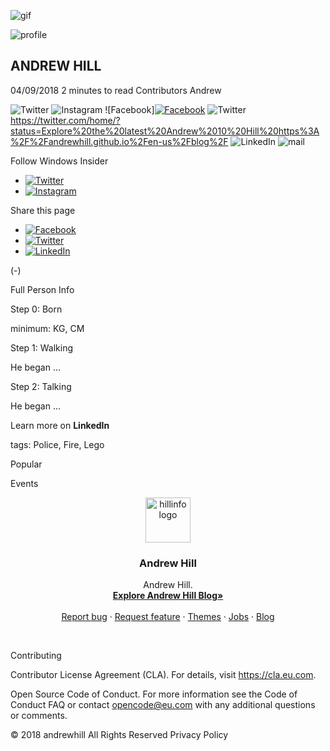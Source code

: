 ![gif](https://lh6.googleusercontent.com/pU9lVcl4u5psjO7tPQq691JIFzIVFaOcRZs8jLmUj4-FanrAHjLi2btOolI=w2400)

![profile](https://lh6.googleusercontent.com/kHWwIE27QeWjktW7_FN1keWmaO114hddAXo6LWj1bhiiISO6GbuO6eLZUrE=w50)
## ANDREW HILL

04/09/2018
2 minutes to read
Contributors
Andrew 

![Twitter](https://lh5.googleusercontent.com/a22yI-6dVlUoNbGd1_PYNa9lvKpaYWYD_AxYHaE5W7Ry1nnXi4L9ldV6qk8=w50)
![Instagram](https://lh5.googleusercontent.com/n777S_0bN5E_hMmetDXC2vgMCEe1Y-fE0-xmmxUIr2noRm_YjkHLwjYWv-I=w50) 
![Facebook]<a itemprop="sameAs" href="https://www.facebook.com/sharer.php?u=https%3A%2F%2Falexanderhill.github.io%2Fen-us%2FBlog%2F&amp" aria-label="Share on Facebook" target="_blank" class="x-hidden-focus"><picture><source type="image/svg+xml" srcset="https://wipwebprodcdnv2.blob.core.windows.net/wipmedia/wp-content/themes/ro-mwf/img/facebook-gray.svg"><img src="https://wipwebprodcdnv2.blob.core.windows.net/wipmedia/wp-content/themes/ro-mwf/img/facebook-gray.png" alt="Facebook"></picture></a>
![Twitter](https://lh5.googleusercontent.com/a22yI-6dVlUoNbGd1_PYNa9lvKpaYWYD_AxYHaE5W7Ry1nnXi4L9ldV6qk8=w50)https://twitter.com/home/?status=Explore%20the%20latest%20Andrew%2010%20Hill%20https%3A%2F%2Fandrewhill.github.io%2Fen-us%2Fblog%2F
![LinkedIn](https://lh5.googleusercontent.com/-bTfap3my7W4NXJgh20bQin-Q3W1PGUS-xuw5B3PuuRjoG5Ov8khzqiSfvs=w50)
![mail](https://lh6.googleusercontent.com/Qhi7XFcsQ_j4x8V_HaOdsyESNTDSYk5QaAxXGB4tzHGkV8hjBnW5ik63miQ=w50)

<div id="social-toolbar" class="page-social-toolbar">
				<div data-grid="container pad-6x">
			<section data-grid="col-6" aria-labelledby="lbl-5b9f4c20a2829">
				<div class="page-social-toolbar-follow m-social f-horizontal f-share" itemscope="" itemtype="http://schema.org/Organization">
				    <span id="lbl-5b9f4c20a2829">Follow Windows Insider</span>
				    <ul>
				        <li><a itemprop="sameAs" target="_blank" href="https://twitter.com/windowsinsider" aria-label="Follow Windows Insider on Twitter" class="x-hidden-focus"><picture><source type="image/svg+xml" srcset="https://wipwebprodcdnv2.blob.core.windows.net/wipmedia/wp-content/themes/ro-mwf/img/twitter-gray.svg"><img src="https://wipwebprodcdnv2.blob.core.windows.net/wipmedia/wp-content/themes/ro-mwf/img/twitter-gray.png" alt="Twitter"></picture></a></li>
						<li><a itemprop="sameAs" target="_blank" href="https://www.instagram.com/windowsinsider" aria-label="Follow Windows Insider on Instagram"><picture><source type="image/svg+xml" srcset="https://wipwebprodcdnv2.blob.core.windows.net/wipmedia/wp-content/themes/ro-mwf/img/instagram-gray.svg"><img src="https://wipwebprodcdnv2.blob.core.windows.net/wipmedia/wp-content/themes/ro-mwf/img/instagram-gray.png" alt="Instagram"></picture></a></li>
				    </ul>
				    <!-- <button class="c-glyph" aria-label="Show additional social media links" aria-hidden="false" data-js-toggle="false"></button> -->
				</div>
			</section>
			<section data-grid="col-6" aria-labelledby="lbl-5b9f4c20a282b" class="x-hidden-focus">
				<div class="page-social-toolbar-share m-social f-horizontal f-share" itemscope="" itemtype="http://schema.org/Organization">
					<span id="lbl-5b9f4c20a282b">Share this page</span>
				    <ul>
				        <li><a itemprop="sameAs" href="https://www.facebook.com/sharer.php?u=https%3A%2F%2Finsider.windows.com%2Fen-us%2Ffor-developers%2F&amp;t=Explore%20the%20latest%20Windows%2010%20SDKs%20%7C%20Windows%20Insider%20Program" aria-label="Share on Facebook" target="_blank" class="x-hidden-focus"><picture><source type="image/svg+xml" srcset="https://wipwebprodcdnv2.blob.core.windows.net/wipmedia/wp-content/themes/ro-mwf/img/facebook-gray.svg"><img src="https://wipwebprodcdnv2.blob.core.windows.net/wipmedia/wp-content/themes/ro-mwf/img/facebook-gray.png" alt="Facebook"></picture></a></li>
				        <li><a itemprop="sameAs" href="https://twitter.com/home/?status=Explore%20the%20latest%20Windows%2010%20SDKs%20%7C%20Windows%20Insider%20Program%20https%3A%2F%2Finsider.windows.com%2Fen-us%2Ffor-developers%2F" aria-label="Share on Twitter" target="_blank" class="x-hidden-focus"><picture><source type="image/svg+xml" srcset="https://wipwebprodcdnv2.blob.core.windows.net/wipmedia/wp-content/themes/ro-mwf/img/twitter-gray.svg"><img src="https://wipwebprodcdnv2.blob.core.windows.net/wipmedia/wp-content/themes/ro-mwf/img/twitter-gray.png" alt="Twitter"></picture></a></li>
				        <li><a itemprop="sameAs" href="https://www.linkedin.com/shareArticle?mini=true&amp;summary=&amp;source=&amp;ro=false&amp;url=https%3A%2F%2Finsider.windows.com%2Fen-us%2Ffor-developers%2F&amp;title=Explore%20the%20latest%20Windows%2010%20SDKs%20%7C%20Windows%20Insider%20Program" aria-label="Share on LinkedIn" target="_blank"><picture><source type="image/svg+xml" srcset="https://wipwebprodcdnv2.blob.core.windows.net/wipmedia/wp-content/themes/ro-mwf/img/linkedin-gray.svg"><img src="https://wipwebprodcdnv2.blob.core.windows.net/wipmedia/wp-content/themes/ro-mwf/img/linkedin-gray.png" alt="LinkedIn"></picture></a></li>
					</ul>
				    <!-- <button class="c-glyph" aria-label="Show additional social media links" aria-hidden="false" data-js-toggle="false"></button> -->
				</div>
			</section>
		</div>
	</div>
(-)

Full Person Info

Step 0: Born

minimum: KG, CM

Step 1: Walking

He began ...

Step 2: Talking

He began ...


Learn more on  **LinkedIn**

tags: Police, Fire, Lego

Popular

Events

<p align="center">
  <a href="https://andrewhill00001.github.io/">
    <img src="https://andrewhill00001.github.io/assets/hillinfo.jpg" alt="hillinfo logo" width=72 height=72>
  </a>

  <h3 align="center">Andrew Hill</h3>

  <p align="center">
    Andrew Hill.
    <br>
    <a href="https://andrewhill00001.github.io/Blog"><strong>Explore Andrew Hill Blog»</strong></a>
    <br>
    <br>
    <a href="https://andrewhill00001.github.io/Bug">Report bug</a>
    ·
    <a href="https://andrewhill00001.github.io/Features">Request feature</a>
    ·
    <a href="andrewhill00001.github.io/Themes">Themes</a>
    ·
    <a href="andrewhill00001.github.io/Jobs">Jobs</a>
    ·
    <a href="andrewhill00001.github.io/Blog">Blog</a>
  </p>
</p>

<br>

Contributing

Contributor License Agreement (CLA). For details, visit https://cla.eu.com.

Open Source Code of Conduct. For more information see the Code of Conduct FAQ or contact opencode@eu.com with any additional questions or comments.

© 2018 andrewhill  All Rights Reserved  Privacy Policy
